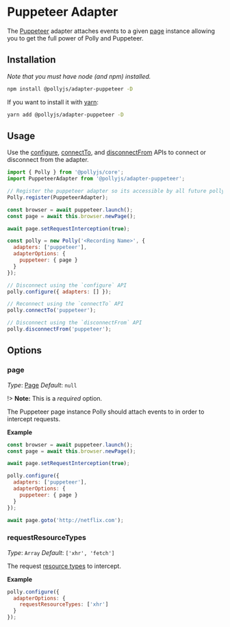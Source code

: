 # Puppeteer Adapter

The [Puppeteer](https://pptr.dev/) adapter attaches events to a given
[page](https://pptr.dev/#?product=Puppeteer&show=api-class-page) instance allowing
you to get the full power of Polly and Puppeteer.

## Installation

_Note that you must have node (and npm) installed._

```bash
npm install @pollyjs/adapter-puppeteer -D
```

If you want to install it with [yarn](https://yarnpkg.com):

```bash
yarn add @pollyjs/adapter-puppeteer -D
```

## Usage

Use the [configure](api#configure), [connectTo](api#connectto), and
[disconnectFrom](api#disconnectfrom) APIs to connect or disconnect from the
adapter.

```js
import { Polly } from '@pollyjs/core';
import PuppeteerAdapter from '@pollyjs/adapter-puppeteer';

// Register the puppeteer adapter so its accessible by all future polly instances
Polly.register(PuppeteerAdapter);

const browser = await puppeteer.launch();
const page = await this.browser.newPage();

await page.setRequestInterception(true);

const polly = new Polly('<Recording Name>', {
  adapters: ['puppeteer'],
  adapterOptions: {
    puppeteer: { page }
  }
});

// Disconnect using the `configure` API
polly.configure({ adapters: [] });

// Reconnect using the `connectTo` API
polly.connectTo('puppeteer');

// Disconnect using the `disconnectFrom` API
polly.disconnectFrom('puppeteer');
```

## Options

### page

_Type_: [Page](https://pptr.dev/#?product=Puppeteer&show=api-class-page)
_Default_: `null`

!> __Note:__ This is a _required_ option.

The Puppeteer page instance Polly should attach events to in order to intercept
requests.

__Example__

```js
const browser = await puppeteer.launch();
const page = await this.browser.newPage();

await page.setRequestInterception(true);

polly.configure({
  adapters: ['puppeteer'],
  adapterOptions: {
    puppeteer: { page }
  }
});

await page.goto('http://netflix.com');
```

### requestResourceTypes

_Type_: `Array`
_Default_: `['xhr', 'fetch']`

The request [resource types](https://pptr.dev/#?product=Puppeteer&show=api-requestresourcetype)
to intercept.

__Example__

```js
polly.configure({
  adapterOptions: {
    requestResourceTypes: ['xhr']
  }
});
```
